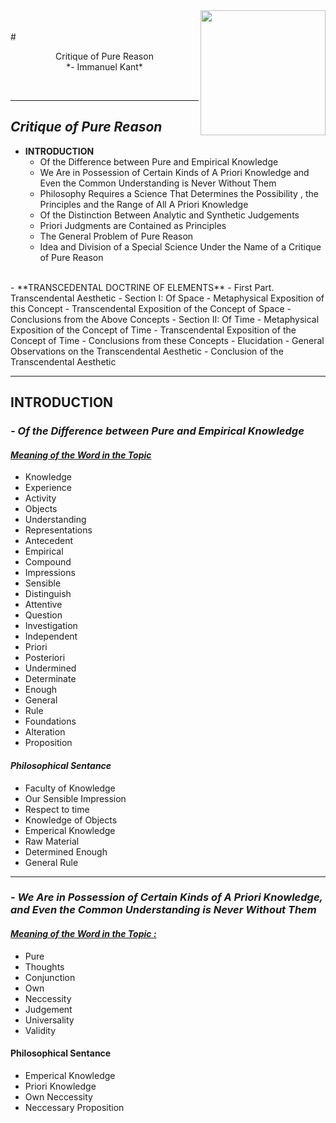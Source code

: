 
<img align="right" width="200" height="200" src="D:\ranjith\Primay-Strength\Visual_Data\immanuel-kant.jpg">
<br>
<br>
# <p style="text-align: center;">Critique of Pure Reason <br> *- Immanuel Kant*</p>
<br>

---

## *Critique of Pure Reason*

- **INTRODUCTION**
  - Of the Difference between Pure and Empirical Knowledge
  - We Are in Possession of Certain Kinds of A Priori Knowledge and Even the Common Understanding is Never Without Them
  - Philosophy Requires a Science That Determines the Possibility , the Principles and the Range of All A Priori Knowledge
  - Of the Distinction Between Analytic and Synthetic Judgements
  - Priori Judgments are Contained as Principles
  - The General Problem of Pure Reason
  - Idea and Division of a Special Science Under the Name of a Critique of Pure Reason
<br>
- **TRANSCEDENTAL DOCTRINE OF ELEMENTS**
  - First Part. Transcendental Aesthetic
    - Section I: Of Space
      - Metaphysical Exposition of this Concept
      - Transcendental Exposition of the Concept of Space
      - Conclusions from the Above Concepts
    - Section II: Of Time
      - Metaphysical Exposition of the Concept of Time
      - Transcendental Exposition of the Concept of Time
      - Conclusions from these Concepts
      - Elucidation
      - General Observations on the Transcendental Aesthetic
      - Conclusion of the Transcendental Aesthetic

---

## **INTRODUCTION**

### *- Of the Difference between Pure and Empirical Knowledge*

#### <span style="text-decoration: underline">*Meaning of the Word in the Topic*</span>

- Knowledge
- Experience
- Activity
- Objects
- Understanding
- Representations
- Antecedent
- Empirical
- Compound
- Impressions
- Sensible
- Distinguish
- Attentive
- Question
- Investigation
- Independent
- Priori
- Posteriori
- Undermined
- Determinate
- Enough
- General
- Rule
- Foundations
- Alteration
- Proposition

#### ***Philosophical Sentance***

- Faculty of Knowledge
- Our Sensible Impression
- Respect to time
- Knowledge of Objects
- Emperical Knowledge
- Raw Material
- Determined Enough
- General Rule

---

### *- We Are in Possession of Certain Kinds of A Priori Knowledge, and Even the Common Understanding is Never Without Them*

#### <span style="text-decoration: underline">*Meaning of the Word in the Topic :*</span>

- Pure
- Thoughts
- Conjunction
- Own
- Neccessity
- Judgement
- Universality
- Validity

#### Philosophical Sentance

- Emperical Knowledge
- Priori Knowledge
- Own Neccessity
- Neccessary Proposition